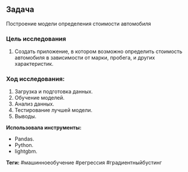 
## **Задача** 
Построение модели определения стоимости автомобиля

### **Цель исследования**
1. Создать приложение, в котором возможно определить стоимость автомобиля в зависимости от марки, пробега, и других характеристик.

### **Ход исследования:**
 1. Загрузка и подготовка данных.
 2. Обучение моделей.
 3. Анализ данных.
 4. Тестирование лучшей модели.
 5. Выводы.

**Использовала инструменты:**
- Pandas.
- Python.
- lightgbm.

**Теги:**
#машинноеобучение
#регрессия
#градиентныйбустинг
